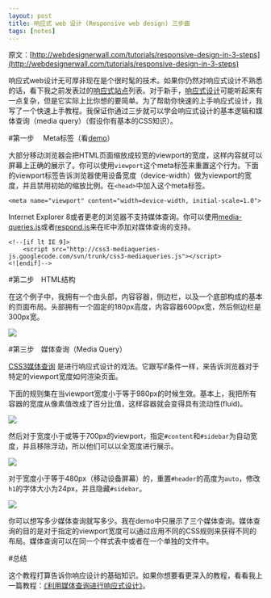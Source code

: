 ```yaml
---
layout: post
title: 响应式 web 设计 (Responsive web design) 三步曲
tags: [notes]
---
```


原文：[http://webdesignerwall.com/tutorials/responsive-design-in-3-steps](http://webdesignerwall.com/tutorials/responsive-design-in-3-steps)


响应式web设计无可厚非现在是个很时髦的技术。如果你仍然对响应式设计不熟悉的话，看下我之前发表过的[响应式站点](http://webdesignerwall.com/trends/inspiration-fluid-responsive-design)列表。对于新手，[响应式设计](http://webdesignerwall.com/tutorials/responsive-design-with-css3-media-queries)可能听起来有一点复杂，但是它实际上比你想的要简单。为了帮助你快速的上手响应式设计，我写了一个快速上手教程。我保证你通过三步就可以学会响应式设计的基本逻辑和媒体查询（media query）（假设你有基本的CSS知识）。

#第一步　 Meta标签（看[demo](http://webdesignerwall.com/demo/responsive-design/index.html)）

大部分移动浏览器会把HTML页面缩放成较宽的viewport的宽度，这样内容就可以屏幕上正确的展示了。你可以使用`viewport`这个meta标签来重置这个行为。下面的viewport标签告诉浏览器使用设备宽度（device-width）做为viewport的宽度，并且禁用初始的缩放比例。在`<head>`中加入这个meta标签。
	
	<meta name="viewport" content="width=device-width, initial-scale=1.0">

Internet Explorer 8或者更老的浏览器不支持媒体查询。你可以使用[media-queries.js](http://code.google.com/p/css3-mediaqueries-js/)或者[respond.js](https://github.com/scottjehl/Respond)来在IE中添加对媒体查询的支持。

	<!--[if lt IE 9]>
		<script src="http://css3-mediaqueries-js.googlecode.com/svn/trunk/css3-mediaqueries.js"></script>
	<![endif]-->
	
#第二步　HTML结构

在这个例子中，我拥有一个由头部，内容容器，侧边栏，以及一个底部构成的基本的页面布局。头部拥有一个固定的180px高度，内容容器600px宽，然后侧边栏是300px宽。

![](http://7q5cfr.com1.z0.glb.clouddn.com/page-structure.png)


#第三步　媒体查询（Media Query）

[CSS3媒体查询](http://webdesignerwall.com/tutorials/css3-media-queries) 是进行响应式设计的戏法。它跟写if条件一样，来告诉浏览器对于特定的viewport宽度如何渲染页面。

下面的规则集在当viewport宽度小于等于980px的时候生效。基本上，我把所有容器的宽度从像素值改成了百分比值，这样容器就会变得具有流动性(fluid)。

![](http://7q5cfr.com1.z0.glb.clouddn.com/980px-or-less.png)

然后对于宽度小于或等于700px的viewport，指定`#content`和`#sidebar`为自动宽度，并且移除浮动，所以他们可以以全宽度进行展示。

![](http://7q5cfr.com1.z0.glb.clouddn.com/700px-or-less.png)

对于宽度小于等于480px（移动设备屏幕）的，重置`#header`的高度为`auto`，修改`h1`的字体大小为24px，并且隐藏`#sidebar`。

![](http://7q5cfr.com1.z0.glb.clouddn.com/480px-or-less.png)

你可以想写多少媒体查询就写多少。我在demo中只展示了三个媒体查询。媒体查询的目的是对于指定的viewport宽度可以通过应用不同的CSS规则来获得不同的布局。媒体查询可以在同一个样式表中或者在一个单独的文件中。

#总结

这个教程打算告诉你响应设计的基础知识。如果你想要看更深入的教程，看看我上一篇教程：[《利用媒体查询进行响应式设计》](/responsive-design-with-css3-media-queries.html)。


